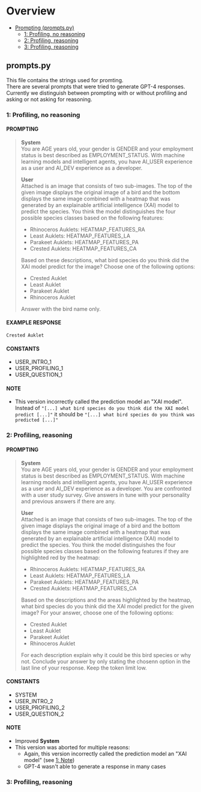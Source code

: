 # Overview

- [Prompting (prompts.py)](#promptspy)
    - [1: Profiling, no reasoning](#1-profiling-no-reasoning)
    - [2: Profiling, reasoning](#2-profiling-reasoning)
    - [3: Profiling, reasoning](#3-profiling-reasoning)

## prompts.py

This file contains the strings used for promting. <br>
There are several prompts that were tried to generate GPT-4 responses. Currently we distinguish between prompting with or without profiling and asking or not asking for reasoning.

### 1: Profiling, no reasoning

#### PROMPTING

> **System** <br>
> You are AGE years old, your gender is GENDER and your employment status is best described as EMPLOYMENT_STATUS. With machine learning models and intelligent agents, you have AI_USER experience as a user and AI_DEV experience as a developer. 
>
> **User** <br>
> Attached is an image that consists of two sub-images. The top of the given image displays the original image of a bird and the bottom displays the same image combined with a heatmap that was generated by an explainable artificial intelligence (XAI) model to predict the species. You think the model distinguishes the four possible species classes based on the following features: 
>
> - Rhinoceros Auklets: HEATMAP_FEATURES_RA 
> - Least Auklets: HEATMAP_FEATURES_LA
> - Parakeet Auklets: HEATMAP_FEATURES_PA
> - Crested Auklets: HEATMAP_FEATURES_CA
>
> Based on these descriptions, what bird species do you think did the XAI model predict for the image? Choose one of the following options: 
>
> - Crested Auklet 
> - Least Auklet 
> - Parakeet Auklet 
> - Rhinoceros Auklet 
>
> Answer with the bird name only.

#### EXAMPLE RESPONSE
```
Crested Auklet
```

#### CONSTANTS
- USER_INTRO_1 
- USER_PROFILING_1
- USER_QUESTION_1

#### NOTE

- This version incorrectly called the prediction model an "XAI model". <br> Instead of `"[...] what bird species do you think did the XAI model predict [...]"` it should be `"[...] what bird species do you think was predicted [...]"`


### 2: Profiling, reasoning

#### PROMPTING

> **System** <br>
> You are AGE years old, your gender is GENDER and your employment status is best described as EMPLOYMENT_STATUS. With machine learning models and intelligent agents, you have AI_USER experience as a user and AI_DEV experience as a developer. You are confronted with a user study survey. Give answers in tune with your personality and previous answers if there are any.
>
> **User** <br>
> Attached is an image that consists of two sub-images. The top of the given image displays the original image of a bird and the bottom displays the same image combined with a heatmap that was generated by an explainable artificial intelligence (XAI) model to predict the species. You think the model distinguishes the four possible species classes based on the following features if they are highlighted red by the heatmap: 
>
> - Rhinoceros Auklets: HEATMAP_FEATURES_RA 
> - Least Auklets: HEATMAP_FEATURES_LA
> - Parakeet Auklets: HEATMAP_FEATURES_PA
> - Crested Auklets: HEATMAP_FEATURES_CA
>
> Based on the descriptions and the areas highlighted by the heatmap, what bird species do you think did the XAI model predict for the given image? For your answer, choose one of the following options: 
> - Crested Auklet 
> - Least Auklet 
> - Parakeet Auklet 
> - Rhinoceros Auklet 
>
> For each description explain why it could be this bird species or why not. Conclude your answer by only stating the chosenn option in the last line of your response. Keep the token limit low.

#### CONSTANTS
- SYSTEM
- USER_INTRO_2 
- USER_PROFILING_2
- USER_QUESTION_2

#### NOTE

- Improved **System**
- This version was aborted for multiple reasons:
    - Again, this version incorrectly called the prediction model an "XAI model" (see [1: Note](#note))
    - GPT-4 wasn't able to generate a response in many cases

### 3: Profiling, reasoning